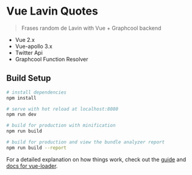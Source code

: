 # Vue Lavin Quotes

> Frases random de Lavin with Vue + Graphcool backend

* Vue 2.x
* Vue-apollo 3.x
* Twitter Api
* Graphcool Function Resolver

## Build Setup

``` bash
# install dependencies
npm install

# serve with hot reload at localhost:8080
npm run dev

# build for production with minification
npm run build

# build for production and view the bundle analyzer report
npm run build --report
```

For a detailed explanation on how things work, check out the [guide](http://vuejs-templates.github.io/webpack/) and [docs for vue-loader](http://vuejs.github.io/vue-loader).
